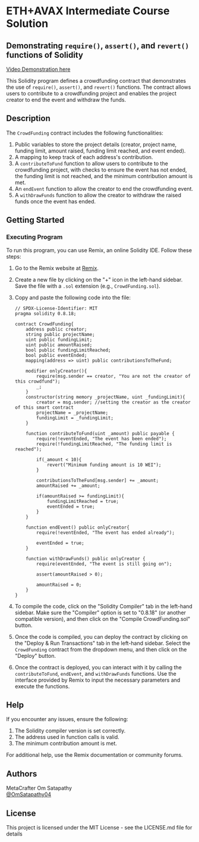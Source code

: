 # ETH+AVAX Intermediate Course Solution

## Demonstrating `require()`, `assert()`, and `revert()` functions of Solidity
[Video Demonstration here](https://www.loom.com/share/edbb07af1fb344b89a40e7ebed9fd668?sid=29f5b3ef-3fe6-4960-b7d8-b75893c5767f)

This Solidity program defines a crowdfunding contract that demonstrates the use of `require()`, `assert()`, and `revert()` functions. The contract allows users to contribute to a crowdfunding project and enables the project creator to end the event and withdraw the funds.

## Description

The `CrowdFunding` contract includes the following functionalities:

1. Public variables to store the project details (creator, project name, funding limit, amount raised, funding limit reached, and event ended).
2. A mapping to keep track of each address's contribution.
3. A `contributeToFund` function to allow users to contribute to the crowdfunding project, with checks to ensure the event has not ended, the funding limit is not reached, and the minimum contribution amount is met.
4. An `endEvent` function to allow the creator to end the crowdfunding event.
5. A `withDrawFunds` function to allow the creator to withdraw the raised funds once the event has ended.

## Getting Started

### Executing Program

To run this program, you can use Remix, an online Solidity IDE. Follow these steps:

1. Go to the Remix website at [Remix](https://remix.ethereum.org/).
2. Create a new file by clicking on the "+" icon in the left-hand sidebar. Save the file with a `.sol` extension (e.g., `CrowdFunding.sol`).
3. Copy and paste the following code into the file:

    ```solidity
    // SPDX-License-Identifier: MIT
    pragma solidity 0.8.18;

    contract CrowdFunding{
        address public creator;
        string public projectName;
        uint public fundingLimit;
        uint public amountRaised;
        bool public fundingLimitReached;
        bool public eventEnded;
        mapping(address => uint) public contributionsToTheFund;

        modifier onlyCreator(){
            require(msg.sender == creator, "You are not the creator of this crowdfund");
            _;
        }
        constructor(string memory _projectName, uint _fundingLimit){
            creator = msg.sender; //setting the creator as the creator of this smart contract
            projectName = _projectName;
            fundingLimit = _fundingLimit;
        }

        function contributeToFund(uint _amount) public payable {
            require(!eventEnded, "The event has been ended");
            require(!fundingLimitReached, "The funding limit is reached");

            if(_amount < 10){
                revert("Minimum funding amount is 10 WEI");
            }

            contributionsToTheFund[msg.sender] += _amount;
            amountRaised += _amount;

            if(amountRaised >= fundingLimit){
                fundingLimitReached = true;
                eventEnded = true;
            }
        }

        function endEvent() public onlyCreator{
            require(!eventEnded, "The event has ended already");

            eventEnded = true;
        }

        function withDrawFunds() public onlyCreator {
            require(eventEnded, "The event is still going on");

            assert(amountRaised > 0);

            amountRaised = 0;
        }
    }
    ```

4. To compile the code, click on the "Solidity Compiler" tab in the left-hand sidebar. Make sure the "Compiler" option is set to "0.8.18" (or another compatible version), and then click on the "Compile CrowdFunding.sol" button.
5. Once the code is compiled, you can deploy the contract by clicking on the "Deploy & Run Transactions" tab in the left-hand sidebar. Select the `CrowdFunding` contract from the dropdown menu, and then click on the "Deploy" button.
6. Once the contract is deployed, you can interact with it by calling the `contributeToFund`, `endEvent`, and `withDrawFunds` functions. Use the interface provided by Remix to input the necessary parameters and execute the functions.

## Help

If you encounter any issues, ensure the following:

1. The Solidity compiler version is set correctly.
2. The address used in function calls is valid.
3. The minimum contribution amount is met.

For additional help, use the Remix documentation or community forums.

## Authors

MetaCrafter Om Satapathy  
[@OmSatapathy04](https://twitter.com/OmSatapathy04)

## License

This project is licensed under the MIT License - see the LICENSE.md file for details
